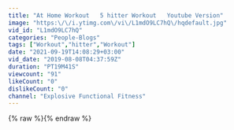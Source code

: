 ```yaml
---
title: "At Home Workout   5 hitter Workout   Youtube Version"
image: "https:\/\/i.ytimg.com\/vi\/L1mdO9LC7hQ\/hqdefault.jpg"
vid_id: "L1mdO9LC7hQ"
categories: "People-Blogs"
tags: ["Workout","hitter","Workout"]
date: "2021-09-19T14:08:29+03:00"
vid_date: "2019-08-08T04:37:59Z"
duration: "PT19M41S"
viewcount: "91"
likeCount: "0"
dislikeCount: "0"
channel: "Explosive Functional Fitness"
---
```

{% raw %}{% endraw %}

